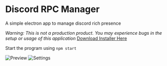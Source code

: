 # Discord RPC Manager
A simple electron app to manage discord rich presence

*Warning: This is not a production product. You may experience bugs in the setup or usage of this application*
[Download Installer Here](https://assets.nekonii.xyz/downloads/discord-rich-presence-manager/setup.exe)


Start the program using `npm start`

![Preview](https://cdn.discordapp.com/attachments/528311102749147171/800420370824822784/unknown.png)
![Settings](https://media.discordapp.net/attachments/704235718876069908/795188818822037504/unknown.png)
